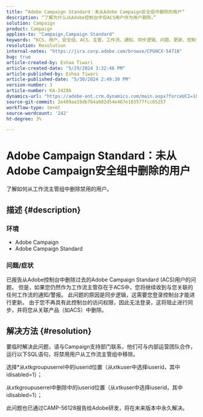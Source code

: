 ```yaml
---
title: “Adobe Campaign Standard：未从Adobe Campaign安全组中删除的用户”
description: “了解为什么从Adobe控制台中将ACS用户作为用户删除。”
solution: Campaign
product: Campaign
applies-to: "Campaign,Campaign Standard"
keywords: “KCS、用户、安全组、ACS、主管、工作流、通知、同步逻辑、问题、更新、控制台”
resolution: Resolution
internal-notes: "https://jira.corp.adobe.com/browse/CPGNCX-54718"
bug: true
article-created-by: Eshaa Tiwari
article-created-date: "5/29/2024 3:32:46 PM"
article-published-by: Eshaa Tiwari
article-published-date: "5/30/2024 2:49:30 PM"
version-number: 3
article-number: KA-24286
dynamics-url: "https://adobe-ent.crm.dynamics.com/main.aspx?forceUCI=1&pagetype=entityrecord&etn=knowledgearticle&id=d00080b1-d01d-ef11-840b-6045bd026dc7"
source-git-commit: 2e409aa19db764a602d54e467e103577fcc65257
workflow-type: tm+mt
source-wordcount: '242'
ht-degree: 3%

---
```


# Adobe Campaign Standard：未从Adobe Campaign安全组中删除的用户


了解如何从工作流主管组中删除禁用的用户。

## 描述 {#description}


### 环境

- Adobe Campaign
- Adobe Campaign Standard


### 问题/症状

已报告从Adobe控制台中删除过去的Adobe Campaign Standard (ACS)用户的问题。 但是，如果您仍然作为工作流主管存在于ACS中，您将继续收到与您关联的任何工作流的通知/警报。 此问题的原因是同步逻辑，这需要您登录控制台才能进行更新。 由于您不再具有此控制台的访问权限，因此无法登录，这将阻止进行同步，并将您从关联产品（如ACS）中删除。


## 解决方法 {#resolution}


要临时解决此问题，请与Campaign支持部门联系，他们可与内部运营团队合作，运行以下SQL语句，将禁用用户从工作流主管组中移除。

选择\*从xtkgroupuserrel中的iuserid位置（从xtkuser中选择iuserid，其中idisabled=1）；

从xtkgroupuserrel中删除中的iuserid位置（从xtkuser中选择iuserid，其中idisabled=1）；

此问题也已通过CAMP-56128报告给Adobe研发，将在未来版本中永久解决。
